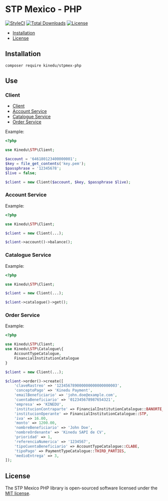 # STP Mexico - PHP

[![StyleCI](https://styleci.io/repos/211879152/shield?branch=master)](https://styleci.io/repos/211879152)
[![Total Downloads](https://poser.pugx.org/kinedu/stpmex-php/downloads?format=flat-square)](https://packagist.org/packages/kinedu/stpmex-php)
[![License](https://img.shields.io/github/license/kinedu/stpmex-php.svg?style=flat-square)](https://packagist.org/packages/kinedu/stpmex-phpstpmex-php)

- [Installation](#installation)
- [License](#license)

## Installation

```shell
composer require kinedu/stpmex-php
```

## Use

### Client

- [Client](#client)
- [Account Service](#account-service)
- [Catalogue Service](#catalogue-service)
- [Order Service](#order-service)

Example:

```php
<?php

use Kinedu\STP\Client;

$account = '646180123400000001';
$key = file_get_contents('key.pem');
$passphrase = '12345678';
$live = false;

$client = new Client($account, $key, $passphrase $live);
```

### Account Service

Example:

```php
<?php

use Kinedu\STP\Client;

$client = new Client(...);

$client->account()->balance();
```

### Catalogue Service

Example:

```php
<?php

use Kinedu\STP\Client;

$client = new Client(...);

$client->catalogue()->get();
```

### Order Service

Example:

```php
<?php

use Kinedu\STP\Client;
use Kinedu\STP\Catalogue\{
    AccountTypeCatalogue,
    FinancialInstitutionCatalogue
}

$client = new Client(...);

$client->order()->create([
    'claveRastreo' => '123456789000000000000000003',
    'conceptoPago' => 'Kinedu Payment',
    'emailBeneficiario' => 'john.doe@example.com',
    'cuentaBeneficiario' => '012345678987654321',
    'empresa' => 'KINEDU',
    'institucionContraparte' => FinancialInstitutionCatalogue::BANORTE_IXE,
    'institucionOperante' => FinancialInstitutionCatalogue::STP,
    'iva' => 16.00,
    'monto' => 1200.00,
    'nombreBeneficiario' => 'John Doe',
    'nombreOrdenante' => 'Kinedu SAPI de CV',
    'prioridad' => 1,
    'referenciaNumerica' => '1234567',
    'tipoCuentaBeneficiario' => AccountTypeCatalogue::CLABE,
    'tipoPago' => PaymentTypeCatalogue::THIRD_PARTIES,
    'medioEntrega' => 3,
]);
```

## License

The STP Mexico PHP library is open-sourced software licensed under the [MIT license](LICENSE).
